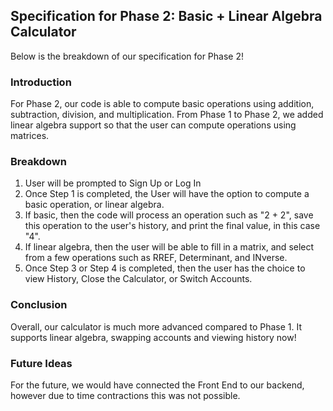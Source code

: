 ## Specification for Phase 2: Basic + Linear Algebra Calculator

Below is the breakdown of our specification for Phase 2!

### Introduction

For Phase 2, our code is able to compute basic operations using addition, subtraction, division, and multiplication. From Phase 1 to Phase 2, we added linear algebra support so that the user can compute operations using matrices.

### Breakdown

1. User will be prompted to Sign Up or Log In
2. Once Step 1 is completed, the User will have the option to compute a basic operation, or linear algebra.
3. If basic, then the code will process an operation such as "2 + 2", save this operation to the user's history, and print the final value, in this case "4".
4. If linear algebra, then the user will be able to fill in a matrix, and select from a few operations such as RREF, Determinant, and INverse.
5. Once Step 3 or Step 4 is completed, then the user has the choice to view History, Close the Calculator, or Switch Accounts.

### Conclusion

Overall, our calculator is much more advanced compared to Phase 1. It supports linear algebra, swapping accounts and viewing history now!

### Future Ideas

For the future, we would have connected the Front End to our backend, however due to time contractions this was not possible.

